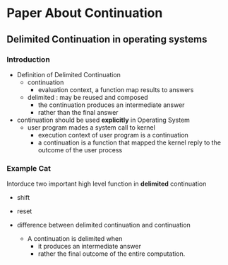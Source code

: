 # Paper About Continuation

## Delimited Continuation in operating systems

### Introduction
* Definition of Delimited Continuation
  * continuation
    * evaluation context, a function map results to answers
  * delimited : may be reused and composed
    * the continuation produces an intermediate answer
    * rather than the final answer
* continuation should be used **explicitly** in Operating System
  * user program mades a system call to kernel
    * execution context of user program is a continuation
    * a continuation is a function that mapped the kernel reply to the outcome of the user process

### Example Cat

Intorduce two important high level function in **delimited** continuation
  * shift
  * reset

* difference between delimited continuation and continuation
  * A continuation is delimited when 
    * it produces an intermediate answer
    * rather the final outcome of the entire computation.
